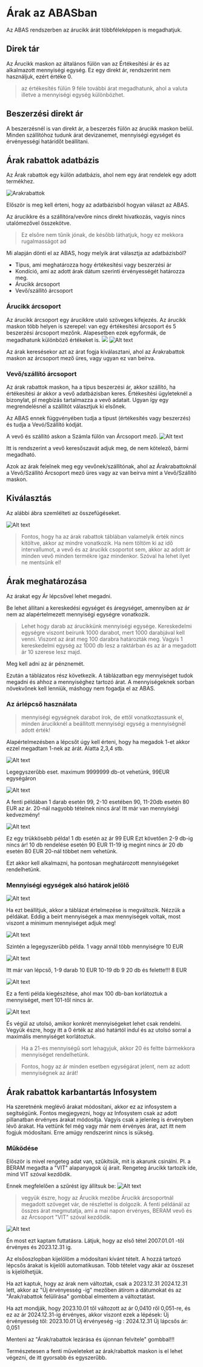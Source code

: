 # Árak az ABASban

Az ABAS rendszerben az árucikk árát többféleképpen is megadhatjuk.

## Direk tár

Az Árucikk maskon az általános fülön van az Értékesítési ár és az alkalmazott mennyiségi egység.
Ez egy direkt ár, rendszerint nem használjuk, ezért értéke 0.

> az értékesítés fülün 9 féle további árat megadhatunk, ahol a valuta illetve a mennyiségi egység különbözhet.

## Beszerzési direkt ár

A beszerzésnél is van direkt ár, a beszerzés fülön az árucikk maskon belül. Minden szállítóhoz tudunk árat devizanemet, mennyiségi egységet és érvényességi határidőt beállítani.

## Árak rabattok adatbázis

Az Árak rabattok egy külön adatbázis, ahol nem egy árat rendelek egy adott termékhez.

![Arakrabattok](image.png)

Először is meg kell érteni, hogy az adatbázisból hogyan választ az ABAS.

Az árucikkre és a szállítóra/vevőre nincs direkt hivatkozás, vagyis nincs utalómezővel összekötve. 

> Ez elsőre nem tűnik jónak, de később láthatjuk, hogy ez mekkora rugalmasságot ad

Mi alapján dönti el az ABAS, hogy melyik árat választja az adatbázisból?
- Típus, ami meghatározza hogy értékesítési vagy beszerzési ár
- Kondíció, ami az adott árak dátum szerinti érvényességét határozza meg.
- Árucikk árcsoport
- Vevő/szállító árcsoport

### Árucikk árcsoport

Az árucikk árcsoport egy árucikkre utaló szöveges kifejezés. 
Az árucikk maskon több helyen is szerepel: van egy értékesítési árcsoport és 5 beszerzési árcsoport mezőnk. Alapesetben ezek egyformák, de megadhatunk különböző értékeket is.
![](image-1.png)
![Alt text](image-2.png)

Az árak keresésekor azt az árat fogja kiválasztani, ahol az Árakrabattok maskon az árcsoport mező üres, vagy ugyan ez van beírva.

### Vevő/szállító árcsoport

Az árak rabattok maskon, ha a típus beszerzési ár, akkor szállító, ha értékesítési ár akkor a vevő adatbázisban keres.
Értékesítési ügyleteknél a bizonylat, pl megbízás tartalmazza a vevő adatait. Ugyan így egy megrendelésnél a szállítót választjuk ki elsőnek.

Az ABAS ennek függvényében tudja a típust (értékesítés vagy beszerzés) és tudja a Vevó/Szállító kódját.

A vevő és szállító askon a Számla fülön van Árcsoport mező.
![Alt text](image-3.png)

Itt is rendszerint a vevő keresőszavát adjuk meg, de nem kötelező, bármi megadható.

Azok az árak felelnek meg egy vevőnek/szállítónak, ahol az Árakrabattoknál a Vevő/Szállító Árcsoport mező üres vagy az van beírva mint a Vevő/Szállító maskon.

## Kiválasztás

Az alábbi ábra szemlélteti az összefügéseket.

![Alt text](image-4.png)

> Fontos, hogy ha az árak rabattok táblában valamelyik érték nincs kitöltve, akkor az mindre vonatkozik. Ha nem töltöm ki az idő intervallumot, a vevő és az árucikk csoportot sem, akkor az adott ár minden vevő minden termékre igaz mindenkor. Szóval ha lehet ilyet ne mentsünk el!

## Árak meghatározása

Az árakat egy Ár lépcsővel lehet megadni.

Be lehet állítani a kereskedési egységet és áregységet, amennyiben az ár nem az alapértelmezett mennyiségi egységre vonatkozik.

> Lehet hogy darab az árucikkünk mennyiségi egysége. Kereskedelmi egységre viszont beírunk 1000 darabot, mert 1000 darabjával kell venni. Viszont az árat meg 100 darabra határozták meg. Vagyis 1 kereskedelmi egység az 1000 db lesz a raktárban és az ár a megadott ár 10 szerese lesz majd.

Meg kell adni az ár pénznemét.

Ezután a táblázatos rész következik. A táblázatban egy mennyiséget tudok megadni és ahhoz a mennyiséghez tartozó árat. A mennyiségeknek sorban növekvőnek kell lenniük, máshogy nem fogadja el az ABAS.

### Az árlépcső használata

> mennyiségi egységnek darabot írok, de ettől vonatkoztassunk el, minden árucikknél a beállított mennyiségi egység a mennyiségnél adott érték!

Alapértelmezésben a lépcsőt úgy kell érteni, hogy ha megadok 1-et akkor ezzel megadtam 1-nek az árát. Alatta 2,3,4 stb.

![Alt text](image-6.png)

Legegyszerűbb eset. maximum 9999999 db-ot vehetünk, 99EUR egységáron

![Alt text](image-5.png)

A fenti példában 1 darab esetén 99, 2-10 esetében 90, 11-20db esetén 80 EUR az ár. 20-nál nagyobb tételnek nincs ára!
Itt már van mennyiségi kedvezmény!

![Alt text](image-7.png)

Ez egy trükkösebb példa! 1 db esetén az ár 99 EUR
Ezt követően 2-9 db-ig nincs ár!
10 db rendelése esetén 90 EUR
11-19 ig megint nincs ár
20 db esetén 80 EUR
20-nál többet nem vehetünk.

Ezt akkor kell alkalmazni, ha pontosan meghatározott mennyiségeket rendelhetünk.

### Mennyiségi egységek alsó határok jelölő

![Alt text](image-8.png)

Ha ezt beállítjuk, akkor a táblázat értelmezése is megváltozik. Nézzük a példákat. Eddig a beírt mennyiségek a max mennyiségek voltak, most viszont a minimum mennyiséget adjuk meg!

![Alt text](image-9.png)

Szintén a legegyszerűbb példa. 1 vagy annál több mennyiségre 10 EUR

![Alt text](image-10.png)

Itt már van lépcső, 
1-9 darab 10 EUR
10-19 db 9
20 db és felette!!! 8 EUR

![Alt text](image-11.png)

Ez a fenti példa kiegészítése, ahol max 100 db-ban korlátoztuk a mennyiséget, mert 101-től nincs ár.

![Alt text](image-12.png)

És végül az utolsó, amikor konkrét mennyiségeket lehet csak rendelni. Vegyük észre, hogy itt a 0 érték az alsó határtól indul és az utolsó sorral a maximális mennyiséget korlátoztuk.
> Ha a 21-es mennyiségű sort lehagyjuk, akkor 20 és feltte bármekkora mennyiséget rendelhetünk.

> Fontos, hogy az ár minden esetben egységárat jelent, nem az adott mennyiségnek az árát!

## Árak rabattok karbantartás Infosystem

Ha szeretnénk meglévő árakat módosítani, akkor ez az infosystem a segítségünk.
Fontos megjegyezni, hogy az Infosystem csak az adott pillanatban érvényes árakat módosítja. Vagyis csak a jelenleg is érvényben lévő árakat. Ha vettünk fel még vagy már nem érvényes árat, azt itt nem fogjuk módosítani. Erre amúgy rendszerint nincs is sükség.

### Működése

Először is mivel rengeteg adat van, szűkítsük, mit is akarunk csinálni.
Pl. a BERAM megadta a "VIT" alapanyagok új árait. Rengeteg árucikk tartozik ide, mind VIT szóval kezdődik.

Ennek megfelelően a szűrést így állítsuk be:
![Alt text](image-13.png)

> vegyük észre, hogy az Árucikk mezőbe Árucikk árcsoportnál megadott szöveget vár, de részlettel is dolgozik. A fenti példánál az összes árat megmutatja, ami a mai napon érvényes, BERAM vevő és az Árcsoport "VIT" szóval kezdődik.

![Alt text](image-14.png)

Én most ezt kaptam futtatásra. 
Látjuk, hogy az első tétel 2007.01.01 -től érvényes és 2023.12.31 ig.

Az elsőoszlopban kijelölöm a módosítani kívánt tételt. A hozzá tartozó lépcsős árakat is kijelöli automatikusan.
Több tételet vagy akár az összeset is kijelölhetjük.

Ha azt kaptuk, hogy az árak nem változtak, csak a 2023.12.31 2024.12.31 lett, akkor az "Új érvényesség -ig" mezőben átírom a dátumokat és az "Árak/rabattok felülírása" gombbal elmentem a változtatást. 

Ha azt mondják, hogy 2023.10.01 től változott az ár 0,0410 ről 0,051-re, és ez az ár 2024.12.31-ig érvényes, akkor viszont ezek a lépések:
Új érvényesség től: 2023.10.01
Új érvényeség -ig : 2024.12.31
Új lápcsős ár: 0,051

Menteni az "Árak/rabattok lezárása és újonnan felvitele" gombbal!!!

Természetesen a fenti műveleteket az árak/rabattok maskon is el lehet végezni, de itt gyorsabb és egyszerűbb.







